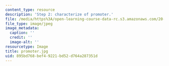 ```yaml
---
content_type: resource
description: 'Step 2: characterize of promoter.'
file: /media/https%3A/open-learning-course-data-rc.s3.amazonaws.com/20-109-laboratory-fundamentals-in-biological-engineering-fall-2007/895bd768bef49221bd52d764a287351d_promoter.jpg
file_type: image/jpeg
image_metadata:
  caption: ''
  credit: ''
  image-alt: ''
resourcetype: Image
title: promoter.jpg
uid: 895bd768-bef4-9221-bd52-d764a287351d
---
```

